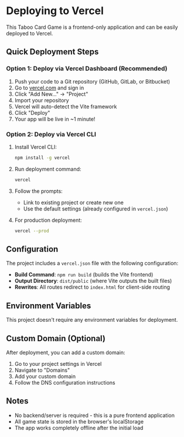 # Deploying to Vercel

This Taboo Card Game is a frontend-only application and can be easily deployed to Vercel.

## Quick Deployment Steps

### Option 1: Deploy via Vercel Dashboard (Recommended)

1. Push your code to a Git repository (GitHub, GitLab, or Bitbucket)
2. Go to [vercel.com](https://vercel.com) and sign in
3. Click "Add New..." → "Project"
4. Import your repository
5. Vercel will auto-detect the Vite framework
6. Click "Deploy"
7. Your app will be live in ~1 minute!

### Option 2: Deploy via Vercel CLI

1. Install Vercel CLI:
   ```bash
   npm install -g vercel
   ```

2. Run deployment command:
   ```bash
   vercel
   ```

3. Follow the prompts:
   - Link to existing project or create new one
   - Use the default settings (already configured in `vercel.json`)

4. For production deployment:
   ```bash
   vercel --prod
   ```

## Configuration

The project includes a `vercel.json` file with the following configuration:
- **Build Command**: `npm run build` (builds the Vite frontend)
- **Output Directory**: `dist/public` (where Vite outputs the built files)
- **Rewrites**: All routes redirect to `index.html` for client-side routing

## Environment Variables

This project doesn't require any environment variables for deployment.

## Custom Domain (Optional)

After deployment, you can add a custom domain:
1. Go to your project settings in Vercel
2. Navigate to "Domains"
3. Add your custom domain
4. Follow the DNS configuration instructions

## Notes

- No backend/server is required - this is a pure frontend application
- All game state is stored in the browser's localStorage
- The app works completely offline after the initial load

